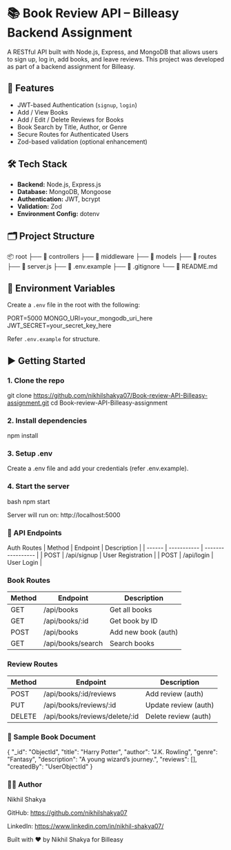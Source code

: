 # 📚 Book Review API – Billeasy Backend Assignment

A RESTful API built with Node.js, Express, and MongoDB that allows users to sign up, log in, add books, and leave reviews. This project was developed as part of a backend assignment for Billeasy.

## 🚀 Features

- JWT-based Authentication (`signup`, `login`)
- Add / View Books
- Add / Edit / Delete Reviews for Books
- Book Search by Title, Author, or Genre
- Secure Routes for Authenticated Users
- Zod-based validation (optional enhancement)

## 🛠️ Tech Stack

- **Backend:** Node.js, Express.js
- **Database:** MongoDB, Mongoose
- **Authentication:** JWT, bcrypt
- **Validation:** Zod
- **Environment Config:** dotenv

## 🗂️ Project Structure

📦 root
├── 📁 controllers
├── 📁 middleware
├── 📁 models
├── 📁 routes
├── 📄 server.js
├── 📄 .env.example
├── 📄 .gitignore
└── 📄 README.md


## 🔐 Environment Variables

Create a `.env` file in the root with the following:

PORT=5000
MONGO_URI=your_mongodb_uri_here
JWT_SECRET=your_secret_key_here


Refer `.env.example` for structure.

## ▶️ Getting Started

### 1. Clone the repo


git clone https://github.com/nikhilshakya07/Book-review-API-Billeasy-assignment.git
cd Book-review-API-Billeasy-assignment

### 2. Install dependencies

npm install

### 3. Setup .env
Create a .env file and add your credentials (refer .env.example).

### 4. Start the server
bash
npm start

Server will run on: http://localhost:5000

### 📮 API Endpoints

Auth Routes
| Method | Endpoint    | Description       |
| ------ | ----------- | ----------------- |
| POST   | /api/signup | User Registration |
| POST   | /api/login  | User Login        |


### Book Routes
| Method | Endpoint          | Description         |
| ------ | ----------------- | ------------------- |
| GET    | /api/books        | Get all books       |
| GET    | /api/books/:id    | Get book by ID      |
| POST   | /api/books        | Add new book (auth) |
| GET    | /api/books/search | Search books        |


### Review Routes

| Method | Endpoint                      | Description          |
| ------ | ----------------------------- | -------------------- |
| POST   | /api/books/:id/reviews        | Add review (auth)    |
| PUT    | /api/books/reviews/:id        | Update review (auth) |
| DELETE | /api/books/reviews/delete/:id | Delete review (auth) |

### 📸 Sample Book Document

{
  "_id": "ObjectId",
  "title": "Harry Potter",
  "author": "J.K. Rowling",
  "genre": "Fantasy",
  "description": "A young wizard’s journey.",
  "reviews": [],
  "createdBy": "UserObjectId"
}

### 🧑‍💻 Author

Nikhil Shakya

GitHub: https://github.com/nikhilshakya07

LinkedIn: https://www.linkedin.com/in/nikhil-shakya07/

Built with ❤️ by Nikhil Shakya for Billeasy

